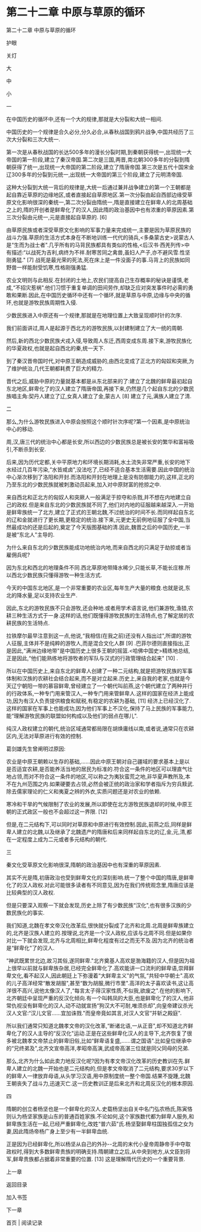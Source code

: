 # 第二十二章 中原与草原的循环

第二十二章 中原与草原的循环

护眼

关灯

大

中

小

一

在中国历史的循环中,还有一个大的规律,那就是大分裂和大统一相间.

中国历史的一个规律是合久必分,分久必合,从春秋战国到鸦片战争,中国共经历了三次大分裂和三次大统一.

第一次是从春秋战国的长达500多年的漫长分裂时期,到秦朝获得统一,出现统一大帝国的第一阶段,建立了秦汉帝国.第二次是三国,两晋,南北朝300多年的分裂到隋朝获得了统一,出现统一大帝国的第二阶段,建立了隋唐帝国.第三次是五代十国宋金辽300多年的分裂到元统一,出现统一大帝国的第三个阶段,建立了元明清帝国.

这种大分裂到大统一背后的规律是,大统一后通过兼并战争建立的第一个王朝都是起自靠近草原的边缘地区,或者直接起自草原地区.第一次分裂由起自西部边缘受草原文化影响很深的秦统一,第二次分裂由隋统一,隋是直接建立在鲜卑人的北周基础之上的,隋的开创者是鲜卑化了的汉人,因此隋的政治基因中也有浓重的草原因素.第三次分裂由元统一,元是直接起自草原的. [6]

由草原民族或者深受草原文化影响的军事力量来完成统一,主要是因为草原民族的战斗力强.草原的生活方式本身在不断地训练一代代的骑兵,<多桑蒙古史>说蒙古人是“生而为战士者".几乎所有的马背民族都具有类似的性格,<后汉书·西羌列传>中有描述:“以战死为吉利,病终为不祥.耐寒苦同之禽兽,虽妇人产子,亦不避风雪.性坚刚勇猛." [7] 战死是最光荣的死法,死在床上是一件没面子的事.马背上的民族如同野兽一样能耐受饥寒,性格刚强勇猛.

农业文明则与此相反.在封闭的土地上,农民们提高自己生存概率的秘诀是谨慎,老成,“不招灾惹祸".他们习惯于重复单调的田间劳作,却缺乏应对突发事件时必需的勇敢和果断.因此,在中国历史循环中还有一个循环,就是草原与中原,边缘与中央的循环,也就是游牧民族周期性入侵.

少数民族进入中原还有一个规律,那就是在地理位置上大致呈现顺时针的次序.

我们前面讲过,周人是起源于西北方的游牧民族,以封建制建立了大一统的周朝.

然后,新的西北少数民族犬戎入侵,导致周人东迁,西周变成东周.接下来,游牧民族化的华夏政权,也就是起自西北的秦,统一天下.

到了秦汉晋帝国时代,对中原王朝造成威胁的,由西北变成了正北方的匈奴和突厥,为了维护统治,几代王朝都耗费了巨大的精力.

晋代之后,威胁中原的力量就基本都是从东北部来的了:建立了北魏的鲜卑最初起自东北地区,鲜卑化了的汉人建立了隋唐帝国,再接下来,仍然是几个起自东北的少数民族唱主角:契丹人建立了辽,女真人建立了金,蒙古人 [8] 建立了元,满族人建立了清.

二

那么,为什么游牧民族进入中原会按照这个顺时针次序呢?第一个因素,是中原统治中心的移动.

周,汉,唐三代的统治中心都是长安,所以西边的少数民族总是被长安的繁华和富裕吸引,不断杀到长安.

后来,因为历代定都,关中平原地力和环境长期消耗,水土流失非常严重,长安的地下水经过几百年污染,“水皆咸卤",没法吃了,已经不适合基本生活需要.因此中国的统治中心渐次移到了洛阳和开封.而洛阳和开封在地理上是没有防御能力的,这样,正北的乃至东北的少数民族就被刺激动员起来,加入对中原财富的抢掠之中.

来自西北和正北方的匈奴人和突厥人一般满足于掠夺和杀戮,并不想在内地建立自己的政权.但是来自东北的少数民族就不同了,他们对内地的征服越来越深入.一开始是鲜卑族统一了北方,建立了正式的王朝北魏,不过统治的时间不长.而同样起自东北的辽和金就进行了更长期,更稳定的统治.接下来,元更史无前例地征服了全中国,当然最成功的还是后起的,奠定了今天版图基础的清.因此,魏晋之后的中国历史,一半是被“东北人"主导的.

为什么来自东北的少数民族能成功地统治内地,而来自西北的只满足于劫掠或者当雇佣兵呢?

因为东北和西北的地理条件不同.西北草原地带降水稀少,只能长草,不能长庄稼.所以西北少数民族只懂得游牧一种生活方式.

今天的中国东北地区,是一个非常重要的农业区,每年生产大量的粮食.也就是说,东北的降水量,足以支持农业生产.

因此,东北的游牧民族不只会游牧,还会种地.或者用学术语言说,他们兼游牧,渔猎,农耕三种生活方式于一身.这样的话,他们既懂得游牧民族的生活特点,也了解定居的农耕民族的生活特点.

拉铁摩尔最早注意到这一点,他说,“我相信(在我之前)还没有人指出过",所谓的游牧人征服,主体并不是纯粹的游牧人,而是混合文化人群 [9] .巴菲尔德则直接指出,正是因此,“满洲边缘地带"是中国历史上很多王朝的摇篮.<哈佛中国史>精练地总结,正是因此,“他们能熟练地将游牧者的军队与汉式的行政管理结合起来" [10] .

所以在中国历史上,来自东北的鲜卑人创建了一种二元结构,就是把游牧民族的军事体制和汉族的农耕社会结合起来,而不是对立起来.历史上,来自我的老家,也就是今天辽宁朝阳一带的慕容鲜卑,曾经建立了一个朝代叫前燕,这个朝代建立了两种并行的行政体系,一种专门用来管汉人,一种专门用来管鲜卑人.这样的国家在经济上能成功,因为有汉人负责提供粮食和赋税,有稳定的农耕为基础, [11] 经济上已经汉化了.这样的国家在军事上也能成功,因为他们军事上不汉化,保持了马上民族的军事能力,能“理解游牧民族的联盟如何构成以及他们的弱点在哪儿".

纯汉人政权建立的朝代,统治区域通常都局限在胡焕庸线以南,或者说,通常只在农耕区内,无法对草原进行有效的控制.

葛剑雄先生曾阐明过原因:

农业是中原王朝赖以生存的基础,......因此中原王朝对自己疆域的要求基本上是以是否适宜农耕,是否能养活当地的居民为标准的.符合这一条件的地区可以理直气壮地占领,而对不符合这一条件的地区,可以称之为夷狄蛮荒之地,非华夏声教所及,本不在九州范围之内.如果硬要去占领,必然会被正统的政治家和学者指斥为穷兵黩武.除去儒家理论的仁义和夷夏之辨的外衣,实质问题还是对农业的依赖.

寒冷和干旱的气候限制了农业的发展,所以即使在北方游牧民族退却的时候,中原王朝的正式政区一般也不会超过这一界限. [12]

但是,在二元结构下,可以同时对草原和中原进行有效控制.因此,前燕之后,同样是鲜卑人建立的北魏,以及继承了北魏遗产的隋唐和后来同样起自东北的辽,金,元,清,都在一定程度上成为二元或者多元结构的朝代.

三

秦文化受草原文化影响很深,隋朝的政治基因中也有深重的草原因素.

其实不光是隋,初唐政治也受到鲜卑文化的深刻影响.统一了整个中国的隋唐,是鲜卑化了的汉人政权.对此可能很多读者有不同意见,因为在我们传统观念里,隋唐应该是比较典型的汉人政权.

但是只要深入观察一下就会发现,历史上除了有少数民族“汉化",也有很多汉族的少数民族化的事实.

我们知道,北魏在孝文帝汉化改革后,很快就分裂成了北齐和北周.北周是鲜卑族建立的,北齐是汉族人建立的.按理说,北齐是一个汉人政权,应该与北周不同.但是如果你对比一下就会发现,北齐与北周相比,鲜卑化程度有过之而无不及.因为北齐的统治者是“鲜卑化"了的汉人.

“神武既累世北边,故习其俗,遂同鲜卑."北齐奠基人高欢是渤海籍的汉人,但是因为祖上很早以前就与鲜卑族杂居,已经完全鲜卑化了.高欢能讲一口流利的鲜卑语,崇拜鲜卑文化,看不起汉人,因此朝廷上下弥漫着“大鲜卑主义"的气氛,“共轻中华朝士".高欢的儿子高洋经常“散发胡服",甚至“数为胡服,微行市里".高洋的太子喜欢读书,这让高洋很不高兴,说他太像汉人了,“每言太子得汉家性质,不似我,欲废之".在他的影响下,北齐朝廷中呈现严重的反汉化倾向.有一个叫韩凤的大臣,也是鲜卑化了的汉人,他非常仇视没有鲜卑化的汉人,动不动就宣扬“狗汉大不可耐,唯须杀却",向皇帝建议杀光汉人文官:“汉儿文官......宜加诛戮."而皇帝竟如其言,对汉人文官“并斩之殿庭".

所以我们通常只知道北魏孝文帝的汉化改革,“断诸北语,一从正音",却不知道北齐鲜卑化了的汉人主导的“反汉化"运动.正是在这些鲜卑化汉人的主导下,北齐恢复了很多被北魏孝文帝禁止的鲜卑旧俗,比如“鲜卑语复盛,......谓之国语".比如皇位继承中的“兄终弟及",北齐文宣帝高洋,孝昭帝高演,武成帝高湛三位就是同父同母的兄弟.

那么,北齐为什么如此卖力地反汉化呢?因为有孝文帝汉化改革的历史教训在先.鲜卑人建立的北魏一开始也是二元结构的,但是孝文帝取消了二元结构,要求30岁以下的鲜卑人一律放弃母语,从头学习汉语,用中原制度统一整个帝国.结果不旋踵,北魏王朝丧失了战斗力,迅速灭亡.这一历史教训正是后来北齐和北周反汉化的根本原因.

四

隋朝的创立者杨坚也是一个鲜卑化的汉人.史载杨坚出自关中名门弘农杨氏,陈寅恪则认为杨坚家族是山东的普通百姓家族.不论如何,这个家族数代都为鲜卑人服务,和鲜卑族生活在一起,已经严重鲜卑化,改姓“普六茹"氏.杨坚娶鲜卑柱国独孤信之女为妻,因此隋炀帝杨广身上至少有一半鲜卑血统.

正是因为已经鲜卑化,所以杨坚从自己的外孙--北周的末代小皇帝周静帝手中夺取政权时,得到大多数鲜卑贵族的明确支持.隋朝建立之后,从中央到地方,从文臣到将军,鲜卑贵族都占据着非常重要的位置. [13] 这是理解隋代历史的一个重要背景.

上一章

返回目录

加入书签

下一章

首页 | 阅读记录
